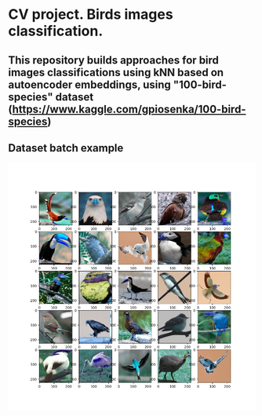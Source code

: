 # CV project. Birds images classification.

## This repository builds approaches for bird images classifications using kNN based on autoencoder embeddings, using "100-bird-species" dataset (https://www.kaggle.com/gpiosenka/100-bird-species)

## Dataset batch example

![alt text](./resources/birds.png)
